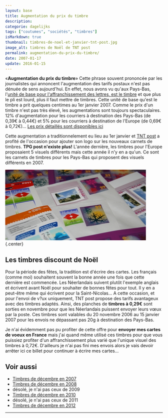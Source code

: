 ```yaml
---
layout: base
title: Augmentation du prix du timbre
description: 
categorie: dagelijks
tags: ["coutumes", "sociétés", "timbres"]
isMarkdown: true
thumbnail: timbres-de-noel-et-janvier-tnt-post.jpg
image_alt: timbres de Noël de TNT post
permalink: augmentation-du-prix-du-timbre/
date: 2007-01-17
update: 2016-01-15
---
```




«**Augmentation du prix du timbre**» Cette phrase souvent prononcée par les journalistes qui annoncent l'augmentation des tarifs postaux n'est pas dénuée de sens aujourd'hui. En effet, nous avons vu qu'aux Pays-Bas, l'[unité de base pour l'affranchissement des lettres, est le timbre](/les-tarifs-postaux) et que plus le pli est lourd, plus il faut mettre de timbres. Cette unité de base qu'est le timbre a prit quelques centimes au 1er janvier 2007. Comme le prix d'un timbre n'est pas très élevé, les augmentations sont toujours spectaculaires. 12% d'augmentation pour les courriers à destination des Pays-Bas (de 0,39€ à 0,44€) et 5% pour les courriers à destination de l'Europe (de 0,69€ à 0,72€)... [Les prix détaillés sont disponibles ici](http://www.tntpost.nl/voorthuis/brieven-en-kaarten/tarieven/)

Cette augmentation a traditionnelement eu lieu au 1er janvier et [TNT post](/la-poste-prends-les-couleurs-d-halloween) a profité de l'occasion pour ajouter son logo sur les nouveaux carnets de timbres. **TPG post n'existe plus!** L'année dernière, les timbres pour l'Europe proposaient 5 visuels différents mais cette année il n'y en a qu'un. Ce sont les carnets de timbres pour les Pays-Bas qui proposent des visuels différents en 2007.

![timbres de Noël de TNT post](timbres-de-noel-et-janvier-tnt-post.jpg){.center}

## Les timbres discount de Noël
Pour la période des fêtes, la tradition est d'écrire des cartes. Les français (comme moi) souhaitent souvent la bonne année une fois que cette dernière est commencée. Les Néerlandais suivent plutôt l'exemple anglais et écrivent avant Noël pour souhaiter de bonnes fêtes pour tout. Il y en a peut-être même qui écrivent pour la Saint-Nicolas... A cette occasion, et pour l'envoi de v?ux uniquement, TNT post propose des tarifs avantageux avec des timbres adaptés. Ainsi, des planches de **timbres à 0,29€** sont sorties en novembre pour que les Néerlandais puissent envoyer leurs vœux par la poste. Ces timbres sont valables du 20 novembre 2006 au 15 janvier 2007 pour les envois ne dépassant pas 20g à destination des Pays-Bas.

Je n'ai évidemment pas pu profiter de cette offre pour **envoyer mes cartes de voeux en France** mais j'ai quand même utilisé ces timbres pour que vous puissiez profiter d'un affranchissement plus varié que l'unique visuel des timbres à 0,72€. D'ailleurs je n'ai pas fini mes envois alors je vais devoir arrêter ici ce billet pour continuer à écrire mes cartes...


## Voir aussi
* [Timbres de décembre en 2007](/timbres-en-promo)
* [Timbres de décembre en 2008](/les-timbres-de-saison)
* désolé, je n'ai pas ceux de  2009
*  [Timbres de décembre en 2010](/les-timbres-de-decembre-2010)
* désolé, je n'ai pas ceux de 2011
*  [Timbres de décembre en 2012](/Les-timbres-de-decembre-ont-25-ans)
---